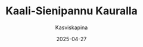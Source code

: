 ---
title: "Kaali-Sieni­pannu Kauralla"
image: "https://vegaanibotti.lauravuo.me/2025/04/2025-04-27_small.png"
date: 2025-04-27
receipt_url: "https://kasviskapina.fi/reseptit/kaali-sienipannu-kauralla"
author: "Kasviskapina"
---